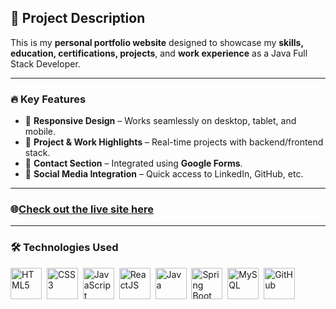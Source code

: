 
## 📌 Project Description

This is my **personal portfolio website** designed to showcase my **skills, education, certifications, projects**, and **work experience** as a Java Full Stack Developer.

---

### 🔥 Key Features

* 🎨 **Responsive Design** – Works seamlessly on desktop, tablet, and mobile.
* 🧠 **Project & Work Highlights** – Real-time projects with backend/frontend stack.
* 📧 **Contact Section** – Integrated using **Google Forms**.
* 🔗 **Social Media Integration** – Quick access to LinkedIn, GitHub, etc.

---

### 🌐[Check out the live site here](https://personal-portfolio-339e08.netlify.app/)

---

### 🛠️ Technologies Used

<p align="left">
  <img src="https://cdn.jsdelivr.net/gh/devicons/devicon/icons/html5/html5-original-wordmark.svg" title="HTML5" width="50" height="50"/>&nbsp;
  <img src="https://cdn.jsdelivr.net/gh/devicons/devicon/icons/css3/css3-original-wordmark.svg" title="CSS3" width="50" height="50"/>&nbsp;
  <img src="https://cdn.jsdelivr.net/gh/devicons/devicon/icons/javascript/javascript-original.svg" title="JavaScript" width="50" height="50"/>&nbsp;
  <img src="https://cdn.jsdelivr.net/gh/devicons/devicon/icons/react/react-original-wordmark.svg" title="ReactJS" width="50" height="50"/>&nbsp;
  <img src="https://cdn.jsdelivr.net/gh/devicons/devicon/icons/java/java-original-wordmark.svg" title="Java" width="50" height="50"/>&nbsp;
  <img src="https://cdn.jsdelivr.net/gh/devicons/devicon/icons/spring/spring-original-wordmark.svg" title="Spring Boot" width="50" height="50"/>&nbsp;
  <img src="https://cdn.jsdelivr.net/gh/devicons/devicon/icons/mysql/mysql-original-wordmark.svg" title="MySQL" width="50" height="50"/>&nbsp;
  <img src="https://cdn.jsdelivr.net/gh/devicons/devicon/icons/github/github-original-wordmark.svg" title="GitHub" width="50" height="50"/>&nbsp;
</p>



